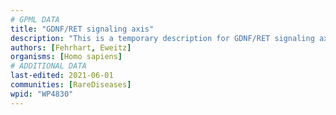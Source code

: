 ```yaml
---
# GPML DATA
title: "GDNF/RET signaling axis"
description: "This is a temporary description for GDNF/RET signaling axis"
authors: [Fehrhart, Eweitz]
organisms: [Homo sapiens]
# ADDITIONAL DATA
last-edited: 2021-06-01
communities: [RareDiseases]
wpid: "WP4830"
---
```

